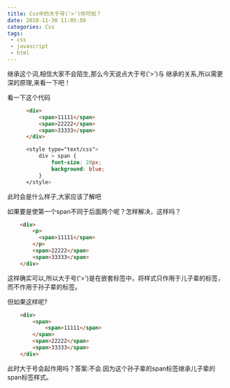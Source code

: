```yaml
---
title: Css中的大于号('>')你可知？
date: 2018-11-30 11:05:59
categories: Css
tags:
 - css
 - javascript
 - html
---
```


继承这个词,相信大家不会陌生,那么今天说点大于号('>')与
继承的关系,所以需更深的原理,来看一下吧！<!-- more -->

看一下这个代码
``` html
      <div>
          <span>11111</span>
          <span>22222</span>
          <span>33333</span>
      </div>
```
``` css
      <style type="text/css">
          div > span {
              font-size: 20px;
              background: blue;
          }
      </style>
```
此时会是什么样子,大家应该了解吧

如果要是使第一个span不同于后面两个呢？怎样解决，这样吗？
``` html
    <div>
        <p>
          <span>11111</span>
        </p>
        <span>22222</span>
        <span>33333</span>
    </div>
```
这样确实可以,所以大于号('>')是在嵌套标签中，将样式只作用于儿子辈的标签，而不作用于孙子辈的标签。

但如果这样呢?
``` html
    <div>
        <span>
            <span>11111</span>
        </span>
        <span>22222</span>
        <span>33333</span>
    </div>
```
此时大于号会起作用吗？答案:不会.因为这个孙子辈的span标签继承儿子辈的span标签样式。
